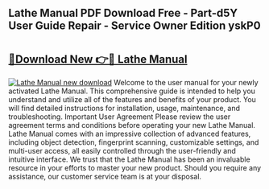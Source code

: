 ## Lathe Manual PDF Download Free - Part-d5Y User Guide Repair - Service Owner Edition yskP0

# <h2><a href="http://bc10454.oget.top/?id=Lathe+Manual">🔗Download New 👉🔴 Lathe Manual</a></h2>

[![Lathe Manual new download](https://i.imgur.com/5g1atiW.png)](http://bc10454.oget.top/?id=Lathe+Manual)
Welcome to the user manual for your newly activated Lathe Manual. This comprehensive guide is intended to help you understand and utilize all of the features and benefits of your product. You will find detailed instructions for installation, usage, maintenance, and troubleshooting. Important User Agreement Please review the user agreement terms and conditions before operating your new Lathe Manual. Lathe Manual comes with an impressive collection of advanced features, including object detection, fingerprint scanning, customizable settings, and multi-user access, all easily controlled through the user-friendly and intuitive interface. We trust that the Lathe Manual has been an invaluable resource in your efforts to master your new product. Should you require any assistance, our customer service team is at your disposal.
